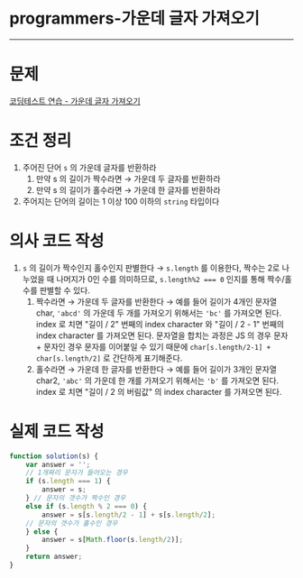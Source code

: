 # programmers-가운데 글자 가져오기

---

# 문제

[코딩테스트 연습 - 가운데 글자 가져오기](https://programmers.co.kr/learn/courses/30/lessons/12903)

# 조건 정리

1. 주어진 단어 `s` 의 가운데 글자를 반환하라
    1. 만약 s 의 길이가 짝수라면 → 가운데 두 글자를 반환하라
    2. 만약 s 의 길이가 홀수라면 → 가운데 한 글자를 반환하라
2. 주어지는 단어의 길이는 1 이상 100 이하의 `string` 타입이다 

# 의사 코드 작성

1. `s` 의 길이가 짝수인지 홀수인지 판별한다 → `s.length` 를 이용한다, 짝수는 2로 나누었을 때 나머지가 0인 수를 의미하므로, `s.length%2 === 0` 인지를 통해 짝수/홀수를 판별할 수 있다.
    1. 짝수라면 → 가운데 두 글자를 반환한다 → 예를 들어 길이가 4개인 문자열 char, `'abcd'` 의 가운데 두 개를 가져오기 위해서는 `'bc'` 를 가져오면 된다. index 로 치면 "길이 / 2" 번째의 index character 와 "길이 / 2 - 1" 번째의 index character  를 가져오면 된다. 문자열을 합치는 과정은 JS 의 경우 문자 + 문자인 경우 문자를 이어붙일 수 있기 때문에  `char[s.length/2-1] + char[s.length/2]` 로 간단하게 표기해준다. 
    2. 홀수라면 → 가운데 한 글자를 반환한다 → 예를 들어 길이가 3개인 문자열 char2, `'abc'` 의 가운데 한 개를 가져오기 위해서는 `'b'` 를 가져오면 된다. index 로 치면 "길이 / 2 의 버림값" 의 index character 를 가져오면 된다. 

# 실제 코드 작성

```jsx
function solution(s) {
	var answer = '';
	// 1개짜리 문자가 들어오는 경우     
	if (s.length === 1) {
	    answer = s;
	} // 문자의 갯수가 짝수인 경우 
	else if (s.length % 2 === 0) {
	    answer = s[s.length/2 - 1] + s[s.length/2];
	// 문자의 갯수가 홀수인 경우
	} else {
	    answer = s[Math.floor(s.length/2)];
	}
	return answer;
}

```